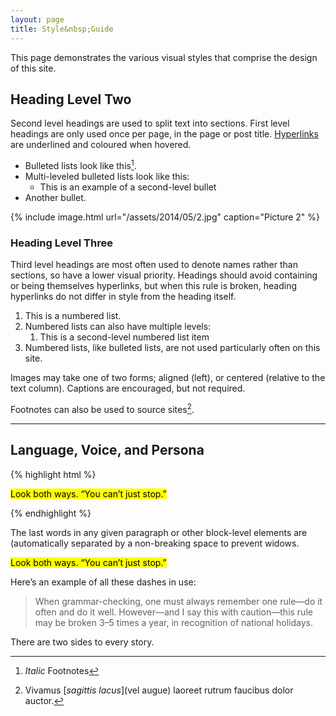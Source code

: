 ```yaml
---
layout: page
title: Style&nbsp;Guide
---
```


This page demonstrates the various visual styles that comprise the design of this site.<!--  At the time of writing ({{ site.time | pretty }}), heading & body copy is set in Hoefler Text A, headlines are set in Requiem Display A, and captions are set in Whitney[^1]. -->


## Heading Level Two

Second level headings are used to split text into sections. First level headings are only used once per page, in the page or post title. [Hyperlinks](/styleguide) are underlined and coloured when hovered.

- Bulleted lists look like this[^2].
- Multi-leveled bulleted lists look like this:
    - This is an example of a second-level bullet
- Another bullet.

{% include image.html url="/assets/2014/05/2.jpg" caption="Picture 2" %}

### Heading Level Three
Third level headings are most often used to denote names rather than sections, so have a lower visual priority. Headings should avoid containing or being themselves hyperlinks, but when this rule is broken, heading hyperlinks do not differ in style from the heading itself.

1. This is a numbered list.
2. Numbered lists can also have multiple levels:
	1. This is a second-level numbered list item
3. Numbered lists, like bulleted lists, are not used particularly often on this site.


Images may take one of two forms; aligned (left), or centered (relative to the text column). Captions are encouraged, but not required.

Footnotes can also be used to source sites[^3].

***

## Language, Voice, and Persona

{% highlight html %}
<p class="gamma promo"><mark>Look both ways. “You can’t just stop.”</mark></p>
{% endhighlight %}

The last words in any given paragraph or other block-level elements are (automatically separated by a non-breaking space to prevent widows.

<p class="gamma promo"><mark>Look both ways. “You can’t just stop.”</mark></p>

Here’s an example of all these dashes in use:

> When grammar-checking, one must always remember one rule—do it often and do it well. However—and I say this with caution—this rule may be broken 3–5 times a year, in recognition of national holidays.

There are two sides to every story.

[^1]: Aenean lacinia [bibendum nulla](sed consectetur). Duis mollis, est non commodo luctus, nisi erat porttitor ligula, eget lacinia [odio sem](nec elit).
[^2]: *Italic* Footnotes
[^3]: Vivamus [*sagittis lacus*](vel augue) laoreet rutrum faucibus dolor auctor.
